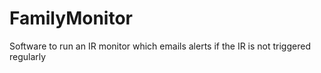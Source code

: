 # FamilyMonitor
Software to run an IR monitor which emails alerts if the IR is not triggered regularly
